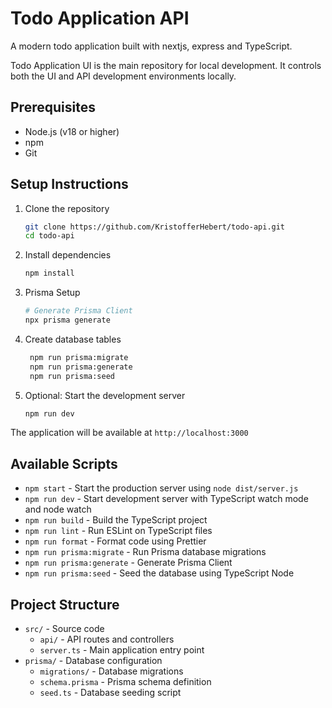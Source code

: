 # Todo Application API

A modern todo application built with nextjs, express and TypeScript.

Todo Application UI is the main repository for local development. It controls both the UI and API development environments locally.

## Prerequisites

- Node.js (v18 or higher)
- npm
- Git

## Setup Instructions

1. Clone the repository

   ```bash
   git clone https://github.com/KristofferHebert/todo-api.git
   cd todo-api
   ```

2. Install dependencies

   ```bash
   npm install

   ```

3. Prisma Setup

   ```bash
   # Generate Prisma Client
   npx prisma generate

   ```

4. Create database tables

   ```bash
    npm run prisma:migrate
    npm run prisma:generate
    npm run prisma:seed

   ```

5. Optional: Start the development server
   ```bash
   npm run dev
   ```

The application will be available at `http://localhost:3000`

## Available Scripts

- `npm start` - Start the production server using `node dist/server.js`
- `npm run dev` - Start development server with TypeScript watch mode and node watch
- `npm run build` - Build the TypeScript project
- `npm run lint` - Run ESLint on TypeScript files
- `npm run format` - Format code using Prettier
- `npm run prisma:migrate` - Run Prisma database migrations
- `npm run prisma:generate` - Generate Prisma Client
- `npm run prisma:seed` - Seed the database using TypeScript Node

## Project Structure

- `src/` - Source code
  - `api/` - API routes and controllers
  - `server.ts` - Main application entry point
- `prisma/` - Database configuration
  - `migrations/` - Database migrations
  - `schema.prisma` - Prisma schema definition
  - `seed.ts` - Database seeding script
